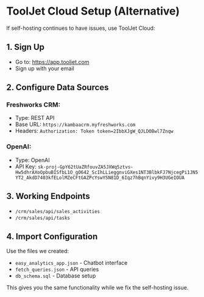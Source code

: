 # ToolJet Cloud Setup (Alternative)

If self-hosting continues to have issues, use ToolJet Cloud:

## 1. Sign Up
- Go to: https://app.tooljet.com
- Sign up with your email

## 2. Configure Data Sources
### Freshworks CRM:
- Type: REST API
- Base URL: `https://kambaacrm.myfreshworks.com`
- Headers: `Authorization: Token token=2IbbXJgW_QJLDOBwl7Znqw`

### OpenAI:
- Type: OpenAI
- API Key: `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`

## 3. Working Endpoints
- `/crm/sales/api/sales_activities`
- `/crm/sales/api/tasks`

## 4. Import Configuration
Use the files we created:
- `easy_analytics_app.json` - Chatbot interface
- `fetch_queries.json` - API queries
- `db_schema.sql` - Database setup

This gives you the same functionality while we fix the self-hosting issue. 